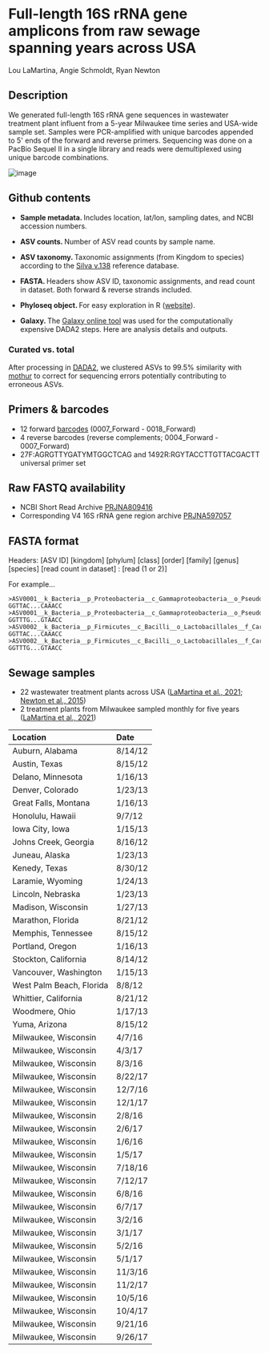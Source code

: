 # Full-length 16S rRNA gene amplicons from raw sewage spanning years across USA

Lou LaMartina, Angie Schmoldt, Ryan Newton


## Description

We generated full-length 16S rRNA gene sequences in wastewater treatment plant influent from a 5-year Milwaukee time series and USA-wide sample set. Samples were PCR-amplified with unique barcodes appended to 5' ends of the forward and reverse primers. Sequencing was done on a PacBio Sequel II in a single library and reads were demultiplexed using unique barcode combinations.


![image](https://github.com/loulanomics/Full16S_sewageDatabase/blob/main/Figures/dendrogram.png)


## Github contents
- <b>Sample metadata. </b> Includes location, lat/lon, sampling dates, and NCBI accession numbers.

- <b>ASV counts. </b> Number of ASV read counts by sample name.

- <b>ASV taxonomy. </b> Taxonomic assignments (from Kingdom to species) according to the [Silva v.138](https://www.arb-silva.de/documentation/release-138/) reference database.

- <b>FASTA. </b> Headers show ASV ID, taxonomic assignments, and read count in dataset. Both forward & reverse strands included.

- <b>Phyloseq object. </b> For easy exploration in R ([website](https://joey711.github.io/phyloseq/)).

- <b>Galaxy. </b> The [Galaxy online tool](https://usegalaxy.org) was used for the computationally expensive DADA2 steps. Here are analysis details and outputs.


### Curated vs. total

After processing in [DADA2](https://benjjneb.github.io/dada2/tutorial.html), we clustered ASVs to 99.5% similarity with [mothur](https://mothur.org/wiki/cluster/) to correct for sequencing errors potentially contributing to erroneous ASVs.


## Primers & barcodes

- 12 forward [barcodes](https://github.com/PacificBiosciences/Bioinformatics-Training/blob/master/barcoding/pacbio_384_barcodes.fasta) (0007_Forward - 0018_Forward)
- 4 reverse barcodes (reverse complements; 0004_Forward - 0007_Forward)
- 27F:AGRGTTYGATYMTGGCTCAG and 1492R:RGYTACCTTGTTACGACTT universal primer set


## Raw FASTQ availability

- NCBI Short Read Archive [PRJNA809416](https://www.ncbi.nlm.nih.gov/bioproject/PRJNA809416)
- Corresponding V4 16S rRNA gene region archive [PRJNA597057](https://www.ncbi.nlm.nih.gov/bioproject/PRJNA597057)



## FASTA format

Headers: [ASV ID] [kingdom] [phylum] [class] [order] [family] [genus] [species] [read count in dataset] : [read (1 or 2)]

For example...

```
>ASV0001__k_Bacteria__p_Proteobacteria__c_Gammaproteobacteria__o_Pseudomonadales__f_Moraxellaceae__g_Acinetobacter__g_johnsonii__count_8486:R2
GGTTAC...CAAACC
>ASV0001__k_Bacteria__p_Proteobacteria__c_Gammaproteobacteria__o_Pseudomonadales__f_Moraxellaceae__g_Acinetobacter__g_johnsonii__count_8486:R2
GGTTTG...GTAACC
>ASV0002__k_Bacteria__p_Firmicutes__c_Bacilli__o_Lactobacillales__f_Carnobacteriaceae__g_Trichococcus__g___count_6199:R2
GGTTAC...CAAACC
>ASV0002__k_Bacteria__p_Firmicutes__c_Bacilli__o_Lactobacillales__f_Carnobacteriaceae__g_Trichococcus__g___count_6199:R2
GGTTTG...GTAACC
```



## Sewage samples

- 22 wastewater treatment plants across USA ([LaMartina et al., 2021](https://microbiomejournal.biomedcentral.com/articles/10.1186/s40168-021-01038-5); [Newton et al., 2015](https://journals.asm.org/doi/10.1128/mBio.02574-14))
- 2 treatment plants from Milwaukee sampled monthly for five years ([LaMartina et al., 2021](https://microbiomejournal.biomedcentral.com/articles/10.1186/s40168-021-01038-5))





| Location | Date |
| :--- | :--- |
| Auburn, Alabama | 	8/14/12 |
| Austin, Texas | 	8/15/12 |
| Delano, Minnesota | 	1/16/13 |
| Denver, Colorado | 	1/23/13 |
| Great Falls, Montana | 	1/16/13 |
| Honolulu, Hawaii | 	9/7/12 |
| Iowa City, Iowa | 	1/15/13 |
| Johns Creek, Georgia | 	8/16/12 |
| Juneau, Alaska | 	1/23/13 |
| Kenedy, Texas | 	8/30/12 |
| Laramie, Wyoming | 	1/24/13 |
| Lincoln, Nebraska | 	1/23/13 |
| Madison, Wisconsin | 	1/27/13 |
| Marathon, Florida | 	8/21/12 |
| Memphis, Tennessee | 	8/15/12 |
| Portland, Oregon | 	1/16/13 |
| Stockton, California | 	8/14/12 |
| Vancouver, Washington | 	1/15/13 |
| West Palm Beach, Florida | 	8/8/12 |
| Whittier, California | 	8/21/12 |
| Woodmere, Ohio | 	1/17/13 |
| Yuma, Arizona | 	8/15/12 |
| Milwaukee, Wisconsin | 	4/7/16 |
| Milwaukee, Wisconsin | 	4/3/17 |
| Milwaukee, Wisconsin | 	8/3/16 |
| Milwaukee, Wisconsin | 	8/22/17 |
| Milwaukee, Wisconsin | 	12/7/16 |
| Milwaukee, Wisconsin | 	12/1/17 |
| Milwaukee, Wisconsin | 	2/8/16 |
| Milwaukee, Wisconsin | 	2/6/17 |
| Milwaukee, Wisconsin | 	1/6/16 |
| Milwaukee, Wisconsin | 	1/5/17 |
| Milwaukee, Wisconsin | 	7/18/16 |
| Milwaukee, Wisconsin | 	7/12/17 |
| Milwaukee, Wisconsin | 	6/8/16 |
| Milwaukee, Wisconsin | 	6/7/17 |
| Milwaukee, Wisconsin | 	3/2/16 |
| Milwaukee, Wisconsin | 	3/1/17 |
| Milwaukee, Wisconsin | 	5/2/16 |
| Milwaukee, Wisconsin | 	5/1/17 |
| Milwaukee, Wisconsin | 	11/3/16 |
| Milwaukee, Wisconsin | 	11/2/17 |
| Milwaukee, Wisconsin | 	10/5/16 |
| Milwaukee, Wisconsin | 	10/4/17 |
| Milwaukee, Wisconsin | 	9/21/16 |
| Milwaukee, Wisconsin | 	9/26/17 |







